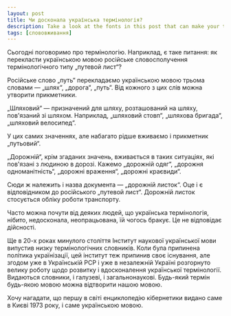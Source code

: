 ```yaml
---
layout: post
title: Чи досконала українська термінологія?
description: Take a look at the fonts in this post that can make your text editor or terminal emulator look little bit nicer
tags: [слововживання]
---
```


Сьогодні поговоримо про термінологію. Наприклад, є таке питання: як перекласти українською мовою російське словосполучення термінологічного типу „путевой лист“?

Російське слово „путь“ перекладаємо українською мовою трьома словами — „шлях“, „дорога“, „путь“. Від кожного з цих слів можна утворити прикметники.

„Шляховий“ — призначений для шляху, розташований на шляху, пов'язаний зі шляхом. Наприклад, „шляховий стовп“, „шляхова бригада“, „шляховий велосипед“.

У цих самих значеннях, але набагато рідше вживаємо і прикметник „путьовий“.

„Дорожній“, крім згаданих значень, вживається в таких ситуаціях, які пов'язані з людиною в дорозі. Кажемо „дорожній одяг“, „дорожня одноманітність“, „дорожні враження“, „дорожні краєвиди“.

Сюди ж належить і назва документа — „дорожній листок“. Оце і є відповідником до російського „путевой лист“. Дорожній листок стосується обліку роботи транспорту.

Часто можна почути від деяких людей, що українська термінологія, нібито, недосконала, неопрацьована, їй чогось бракує. Це не відповідає дійсності.

Ще в 20-х роках минулого століття Інститут наукової української мови випустив низку термінологічних словників. Коли була припинена політика українізації, цей інститут теж припинив своє існування, але згодом уже в Українській РСР і уже в незалежній Україні розгорнуто велику роботу щодо розвитку і вдосконалення української термінології. Видаються словники, і галузеві, і загальнонаукові. Будь-який термін будь-якою мовою можна відтворити нашою мовою.

Хочу нагадати, що першу в світі енциклопедію кібернетики видано саме в Києві 1973 року, і саме українською мовою.
